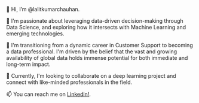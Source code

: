 👋 Hi, I’m @lalitkumarchauhan.

👀 I'm passionate about leveraging data-driven decision-making through Data Science, and exploring how it intersects with Machine Learning and emerging technologies.

🌱 I'm transitioning from a dynamic career in Customer Support to becoming a data professional. I'm driven by the belief that the vast and growing availability of global data holds immense potential for both immediate and long-term impact.

💞️ Currently, I'm looking to collaborate on a deep learning project and connect with like-minded professionals in the field.

📫 You can reach me on <a href="https://www.linkedin.com/in/lalitkumarchauhan/">Linkedin!</a>.

<!---
lalitkumarchauhan/lalitkumarchauhan is a ✨ special ✨ repository because its `README.md` (this file) appears on your GitHub profile.
You can click the Preview link to take a look at your changes.
--->
